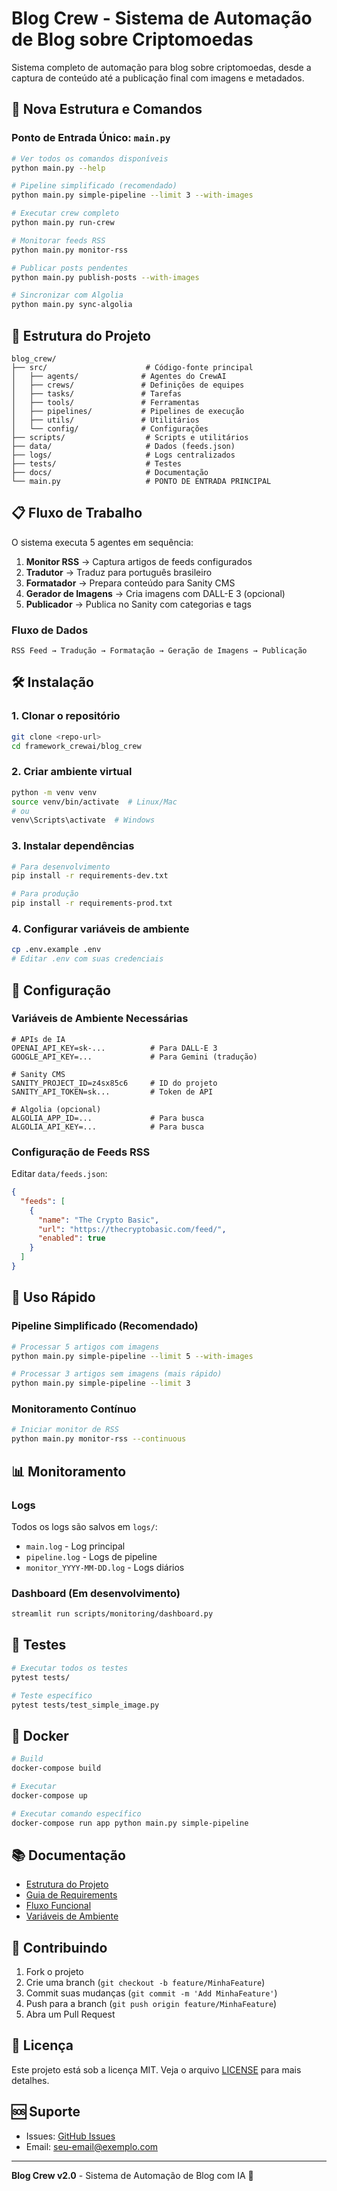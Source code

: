 # Blog Crew - Sistema de Automação de Blog sobre Criptomoedas

Sistema completo de automação para blog sobre criptomoedas, desde a captura de conteúdo até a publicação final com imagens e metadados.

## 🚀 Nova Estrutura e Comandos

### Ponto de Entrada Único: `main.py`

```bash
# Ver todos os comandos disponíveis
python main.py --help

# Pipeline simplificado (recomendado)
python main.py simple-pipeline --limit 3 --with-images

# Executar crew completo
python main.py run-crew

# Monitorar feeds RSS
python main.py monitor-rss

# Publicar posts pendentes
python main.py publish-posts --with-images

# Sincronizar com Algolia
python main.py sync-algolia
```

## 📁 Estrutura do Projeto

```
blog_crew/
├── src/                      # Código-fonte principal
│   ├── agents/              # Agentes do CrewAI
│   ├── crews/               # Definições de equipes
│   ├── tasks/               # Tarefas
│   ├── tools/               # Ferramentas
│   ├── pipelines/           # Pipelines de execução
│   ├── utils/               # Utilitários
│   └── config/              # Configurações
├── scripts/                  # Scripts e utilitários
├── data/                     # Dados (feeds.json)
├── logs/                     # Logs centralizados
├── tests/                    # Testes
├── docs/                     # Documentação
└── main.py                   # PONTO DE ENTRADA PRINCIPAL
```

## 📋 Fluxo de Trabalho

O sistema executa 5 agentes em sequência:

1. **Monitor RSS** → Captura artigos de feeds configurados
2. **Tradutor** → Traduz para português brasileiro
3. **Formatador** → Prepara conteúdo para Sanity CMS
4. **Gerador de Imagens** → Cria imagens com DALL-E 3 (opcional)
5. **Publicador** → Publica no Sanity com categorias e tags

### Fluxo de Dados
```
RSS Feed → Tradução → Formatação → Geração de Imagens → Publicação
```

## 🛠️ Instalação

### 1. Clonar o repositório
```bash
git clone <repo-url>
cd framework_crewai/blog_crew
```

### 2. Criar ambiente virtual
```bash
python -m venv venv
source venv/bin/activate  # Linux/Mac
# ou
venv\Scripts\activate  # Windows
```

### 3. Instalar dependências
```bash
# Para desenvolvimento
pip install -r requirements-dev.txt

# Para produção
pip install -r requirements-prod.txt
```

### 4. Configurar variáveis de ambiente
```bash
cp .env.example .env
# Editar .env com suas credenciais
```

## 🔧 Configuração

### Variáveis de Ambiente Necessárias
```env
# APIs de IA
OPENAI_API_KEY=sk-...          # Para DALL-E 3
GOOGLE_API_KEY=...             # Para Gemini (tradução)

# Sanity CMS
SANITY_PROJECT_ID=z4sx85c6     # ID do projeto
SANITY_API_TOKEN=sk...         # Token de API

# Algolia (opcional)
ALGOLIA_APP_ID=...             # Para busca
ALGOLIA_API_KEY=...            # Para busca
```

### Configuração de Feeds RSS
Editar `data/feeds.json`:
```json
{
  "feeds": [
    {
      "name": "The Crypto Basic",
      "url": "https://thecryptobasic.com/feed/",
      "enabled": true
    }
  ]
}
```

## 🚀 Uso Rápido

### Pipeline Simplificado (Recomendado)
```bash
# Processar 5 artigos com imagens
python main.py simple-pipeline --limit 5 --with-images

# Processar 3 artigos sem imagens (mais rápido)
python main.py simple-pipeline --limit 3
```

### Monitoramento Contínuo
```bash
# Iniciar monitor de RSS
python main.py monitor-rss --continuous
```

## 📊 Monitoramento

### Logs
Todos os logs são salvos em `logs/`:
- `main.log` - Log principal
- `pipeline.log` - Logs de pipeline
- `monitor_YYYY-MM-DD.log` - Logs diários

### Dashboard (Em desenvolvimento)
```bash
streamlit run scripts/monitoring/dashboard.py
```

## 🧪 Testes

```bash
# Executar todos os testes
pytest tests/

# Teste específico
pytest tests/test_simple_image.py
```

## 🐳 Docker

```bash
# Build
docker-compose build

# Executar
docker-compose up

# Executar comando específico
docker-compose run app python main.py simple-pipeline
```

## 📚 Documentação

- [Estrutura do Projeto](docs/NEW_STRUCTURE.md)
- [Guia de Requirements](docs/REQUIREMENTS_GUIDE.md)
- [Fluxo Funcional](docs/README_FLUXO_FUNCIONAL.md)
- [Variáveis de Ambiente](docs/VARIAVEIS_AMBIENTE.md)

## 🤝 Contribuindo

1. Fork o projeto
2. Crie uma branch (`git checkout -b feature/MinhaFeature`)
3. Commit suas mudanças (`git commit -m 'Add MinhaFeature'`)
4. Push para a branch (`git push origin feature/MinhaFeature`)
5. Abra um Pull Request

## 📝 Licença

Este projeto está sob a licença MIT. Veja o arquivo [LICENSE](LICENSE) para mais detalhes.

## 🆘 Suporte

- Issues: [GitHub Issues](https://github.com/seu-usuario/blog-crew/issues)
- Email: seu-email@exemplo.com

---

**Blog Crew v2.0** - Sistema de Automação de Blog com IA 🤖